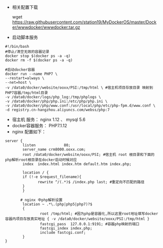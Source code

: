 - 相关配置下载

     wget https://raw.githubusercontent.com/station19/MyDockerOS/master/Docker/wwwdocker/wwwdocker.tar.gz

- 启动脚本服务
```shell
#!/bin/bash
#停止/清空无效的容器记录
docker stop $(docker ps -a -q)
docker rm -f $(docker ps -a -q)

#启动docker容器
docker run --name PHP7 \
--restart=always \
--net=host \
-v /data0/docker/website/ooxx/PSI:/tmp/html \ #宿主机项目存放目录 映射到 PHP7容器/tmp/html目录
-v /data0/docker/logs/php_log:/tmp/phplogs \
-v /data0/docker/php/php.ini:/etc/php/php.ini \
-v /data0/docker/php/www.conf:/usr/local/php/etc/php-fpm.d/www.conf \
-d registry.cn-hangzhou.aliyuncs.com/webss/php:7
```

- 宿主机 服务： nginx 1.12 、 mysql 5.6 
- docker容器服务： PHP7.1.12               
- nginx 配置如下：

```shell
server {
        listen             80;
        server_name crm8000.ooxx.com;
        root /data0/docker/website/ooxx/PSI; #宿主机 root 根目录和下面的php解析root根目录在docker启动时候对应
        index  index.html index.htm default.htm index.php;
        
        location / {
        if (!-e $request_filename){
               rewrite ^/(.*)$ /index.php last; #重定向不匹配的路径
        }
        }
        
       # nginx 中php解析设置
        location ~ .*\.(php|php5|php7)?$ 
        {
                root /tmp/html; #因为php是容器化,所以这里root地址填写docker容器内项目存放真实地址 { -v /data0/docker/website/ooxx/PSI:/tmp/html }
                fastcgi_pass  127.0.0.1:9191; #容器php映射的端口
                fastcgi_index index.php;
                include fastcgi.conf;
        }
}
```

